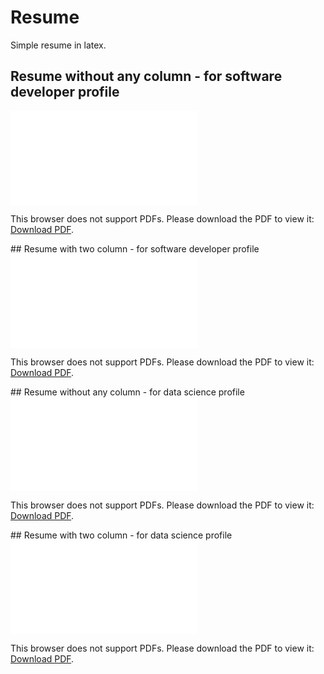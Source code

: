 # Resume
Simple resume in latex.

## Resume without any column - for software developer profile
<object data="/manishOP.pdf" type="application/pdf" width="700px" height="1000px">
    <embed src="/manishOP.pdf">
        <p>This browser does not support PDFs. Please download the PDF to view it: <a href="/manishOP.pdf">Download PDF</a>.</p>
    </embed>
</object>
## Resume with two column - for software developer profile
<object data="/manishP.pdf" type="application/pdf" width="700px" height="1000px">
    <embed src="/manishP.pdf">
        <p>This browser does not support PDFs. Please download the PDF to view it: <a href="/manishP.pdf">Download PDF</a>.</p>
    </embed>
</object>
## Resume without any column - for data science profile
<object data="/manishOD.pdf" type="application/pdf" width="700px" height="1000px">
    <embed src="/manishOD.pdf">
        <p>This browser does not support PDFs. Please download the PDF to view it: <a href="/manishOD.pdf">Download PDF</a>.</p>
    </embed>
</object>
## Resume with two column - for data science profile
<object data="/manishD.pdf" type="application/pdf" width="700px" height="1000px">
    <embed src="/manishD.pdf">
        <p>This browser does not support PDFs. Please download the PDF to view it: <a href="/manishD.pdf">Download PDF</a>.</p>
    </embed>
</object>
